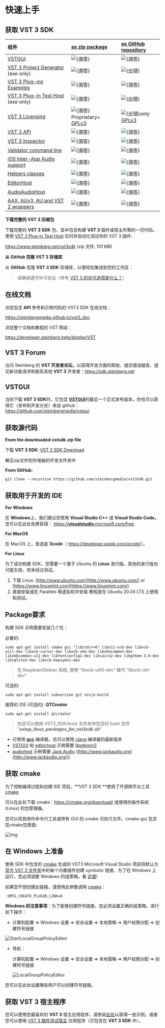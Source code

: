 # 快速上手



## 获取 VST 3 SDK

| 组件 | [as zip package](https://developer.steinberg.help/display/VST/VST+3+Links#VST3Links-aszip) | [as GitHub repository](https://developer.steinberg.help/display/VST/VST+3+Links#VST3Links-repository) |
| :----------------------------------------------------------- | :----------------------------------------------------------- | :----------------------------------------------------------- |
| [VSTGUI](https://developer.steinberg.help/display/VST/VSTGUI) | ![(滴答)](Image/check.svg) | ![(滴答)](Image/check.svg) |
| [VST 3 Project Generator](https://developer.steinberg.help/display/VST/VST+3+Project+Generator) (exe only) | ![(滴答)](Image/check.svg) | ![(出错)](Image/error.svg) |
| [VST 3 Plug-ins Examples](https://developer.steinberg.help/display/VST/VST+3+Plug-ins+Examples) | ![(滴答)](Image/check.svg) | ![(滴答)](Image/check.svg) |
| [VST 3 Plug-in Test Host](https://developer.steinberg.help/display/VST/VST+3+Plug-in+Test+Host) (exe only) | ![(滴答)](Image/check.svg) | ![(出错)](Image/error.svg) |
| [VST 3 Licensing](https://developer.steinberg.help/display/VST/VST+3+Licensing) | ![(滴答)](Image/check.svg)Proprietary+ [GPLv3](https://www.gnu.org/licenses/gpl-3.0.en.html) | ![(出错)](Image/error.svg)only [GPLv3](https://www.gnu.org/licenses/gpl-3.0.en.html) |
| [VST 3 API](https://developer.steinberg.help/display/VST/VST+3+API+Documentation) | ![(滴答)](Image/check.svg) | ![(滴答)](Image/check.svg) |
| [VST 3 Inspector](https://developer.steinberg.help/pages/viewpage.action?pageId=9797960#WhatistheVST3SDK?-VST3Inspector) | ![(滴答)](Image/check.svg) | ![(滴答)](Image/check.svg) |
| [Validator command line](https://developer.steinberg.help/pages/viewpage.action?pageId=9797960#WhatistheVST3SDK?-validator) | ![(滴答)](Image/check.svg) | ![(滴答)](Image/check.svg) |
| [iOS Inter-App Audio support](https://developer.steinberg.help/display/VST/iOS+Inter-App+Audio+support) | ![(滴答)](Image/check.svg) | ![(滴答)](Image/check.svg) |
| [Helpers classes](https://developer.steinberg.help/pages/viewpage.action?pageId=9797960#WhatistheVST3SDK?-Helpersclasses) | ![(滴答)](Image/check.svg) | ![(滴答)](Image/check.svg) |
| [EditorHost](https://developer.steinberg.help/pages/viewpage.action?pageId=9797960#WhatistheVST3SDK?-EditorHost) | ![(滴答)](Image/check.svg) | ![(滴答)](Image/check.svg) |
| [AudioAudioHost](https://developer.steinberg.help/pages/viewpage.action?pageId=9797960#WhatistheVST3SDK?-AudioHost) | ![(滴答)](Image/check.svg) | ![(滴答)](Image/check.svg) |
| [AAX, AUv3, AU and VST 2 wrappers](https://developer.steinberg.help/display/VST/AAX%2C+AUv3%2C+AU+and+VST+2+wrappers) | ![(滴答)](Image/check.svg) | ![(滴答)](Image/check.svg) |



**下载完整的 VST 3 压缩包**

下载完整的 **VST 3 SDK** 包，其中包含构建 **VST 3** 插件或宿主所需的一切代码。使用 [VST 3 Plug-in Test Host](https://developer.steinberg.help/display/VST/VST+3+Plug-in+Test+Host) 实时并自动化测试你的 VST 3 插件:

<https://www.steinberg.net/vst3sdk>  (zip 文件, 101 MB)



**从 GitHub 克隆 VST 3 存储库**

从 **GitHub** 克隆 **VST 3 SDK** 存储库，以便轻松集成到您的工作区：

> 请确保遵守许可协议（参考 [VST 3 的许可选项是什么？](https://developer.steinberg.help/pages/viewpage.action?pageId=9797944)）



## 在线文档

浏览包含 **API** 参考和示例代码的 VST3 SDK 在线文档：

https://steinbergmedia.github.io/vst3_doc

浏览整个文档和教程的 VST 网站：

https://developer.steinberg.help/display/VST



## VST 3 Forum

访问 Steinberg 的 **VST 开发者论坛**，以获得开发方面的帮助、提交错误报告、提交新功能请求和联系其他 **VST 3** 开发者：https://sdk.steinberg.net



## VSTGUI

当你下载 **VST 3 SDK**时，它包含 [**VSTGUI**](https://developer.steinberg.help/display/VST/VSTGUI)的最后一个正式发布版本，你也可以获得它（发布和开发分支）来自 github：<https://github.com/steinbergmedia/vstgui>



## 获取源代码

**From the downloaded *vstsdk.zip* file**

下载 **VST 3 SDK**:  [VST 3 SDK Download](https://developer.steinberg.help/display/VST/VST+3+Links#VST3Links-VST3SDKDownload).

解压zip文件到你电脑的开发文件夹中

**From GitHub:**

```
git clone --recursive https://github.com/steinbergmedia/vst3sdk.git
```



## 获取用于开发的 IDE

**For Windows**

在 **Windows**上，我们建议您使用 **Visual Studio C++** 或 **Visual Studio Code，** 您可以在此处免费获得： [https://**visualstudio**.microsoft.com/free](https://visualstudio.microsoft.com/free-developer-offers/).

**For MacOS**

在 MacOS 上，首选是 **Xcode**（ <https://developer.apple.com/xcode/>）。

**For Linux**

为了成功构建 SDK，您需要一个基于 Ubuntu 的 **Linux** 发行版。其他的发行版也可能生效，但未经过测试。

1. 下载 Linux: [http://www.ubuntu.com](http://www.ubuntu.com/) or [https://www.linuxmint.com](https://www.linuxmint.com/)
2. 直接安装或在 Parallels 等虚拟机中安装
   教程是在 Ubuntu 20.04 LTS 上使用和测试。



## Package要求

构建 SDK 示例需要安装几个包：

必要的:

```shell
sudo apt-get install cmake gcc "libstdc++6" libx11-xcb-dev libxcb-util-dev libxcb-cursor-dev libxcb-xkb-dev libxkbcommon-dev libxkbcommon-x11-dev libfontconfig1-dev libcairo2-dev libgtkmm-3.0-dev libsqlite3-dev libxcb-keysyms1-dev
```

> 在 Raspbian/Debian 系统, 使用 "libxcb-util0-dev" 替代 "libxcb-util-dev"

可选的:

```
sudo apt-get install subversion git ninja-build
```

推荐的 IDE (可选的): **QTCreator**

```
sudo apt-get install qtcreator
```

> 你还可以使用 VST3_SDK/tools 文件夹中包含的 bash 文件 "***setup_linux_packages_for_vst3sdk.sh***"

- 可使用 [**gcc**](https://gcc.gnu.org/install/) 编译器，也可以使用 [clang](https://clang.llvm.org/) 编译器的最新版本
- [VSTGUI](https://developer.steinberg.help/display/VST/How+to+set+up+my+system+for+VST+3#HowtosetupmysystemforVST3-VSTGUI) 和 [editorhost](https://developer.steinberg.help/display/VST/How+to+set+up+my+system+for+VST+3#HowtosetupmysystemforVST3-editorhost) 示例需要 [libgtkmm3](https://www.gtkmm.org/)
- [audiohost](https://developer.steinberg.help/display/VST/How+to+set+up+my+system+for+VST+3#HowtosetupmysystemforVST3-audiohost) 示例需要 [Jack Audio](http://www.jackaudio.org/) ([http://www.jackaudio.org](http://www.jackaudio.org/))



## 获取 cmake

为了控制编译过程和创建 IDE 项目，**VST 3 SDK **使用了开源跨平台工具 [cmake](https://cmake.org/)

可以在此处下载 cmake：<https://cmake.org/download/> 或使用你操作系统 (Linux) 的包管理器。

您可以将其用作命令行工具或带有 GUI 的 cmake 可执行文件。cmake-gui 包含在cmake包里面:

![img](Image/cmake_gui.jpg)



## 在 Windows 上准备

使用 SDK 中包含的 [cmake](https://cmake.org/) 生成的 VST3 Microsoft Visual Studio 项目将默认为 [官方 VST 3 文件夹](https://developer.steinberg.help/display/VST/Plug-in+Locations)中的每个内置插件创建 symbolic 链接，为了在 Windows 上运行，您必须调整 Windows 的组策略。看 [这里](https://developer.steinberg.help/display/VST/Preparation+on+Windows)!

如果您不想创建此链接，请使用此参数调用 [cmake](https://cmake.org/)：

```
-SMTG_CREATE_PLUGIN_LINK=0
```

**Windows 的注意事项**：为了能够创建符号链接，您必须设置正确的组策略。进行如下操作：

- 计算机配置 => Windows 设置 => 安全设置 => 本地策略 => 用户权限分配 => 创建符号链接

![StartLocalGroupPolicyEditor](Image/start_local_group_policy_editor.jpg)

- 导航：

   计算机配置 => Windows 设置 => 安全设置 => 本地策略 => 用户权限分配 => 创建符号链接

   ![LocalGroupPolicyEditor](Image/local_group_policy_editor.jpg)

您可以在此处设置哪些用户可以创建符号链接。



## 获取 VST 3 宿主程序

您可以使用您最喜欢的 **VST 3** 宿主应用程序，请参阅[此处](https://developer.steinberg.help/display/VST/Use+cases#Usecases-VST3Hosts)以获得一些示例，或者您可以使用 [VST 3 插件测试宿主](https://developer.steinberg.help/display/VST/VST+3+Plug-in+Test+Host) 应用程序（已包含在  **VST 3 SDK** 中）。